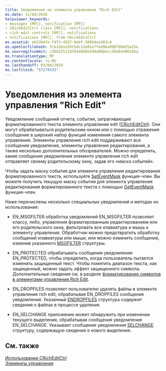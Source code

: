 ```yaml
---
title: Уведомления из элемента управления "Rich Edit"
ms.date: 11/04/2016
helpviewer_keywords:
- messages [MFC], notification [MFC]
- CRichEditCtrl class [MFC], notifications
- rich edit controls [MFC], notifications
- notifications [MFC], from CRichEditCtrl
ms.assetid: eb5304fe-f4f3-4557-9ebf-3095dea383c4
ms.openlocfilehash: fcb1dda1d915dc13e01effed9ba99070b825a15e
ms.sourcegitcommit: c3093251193944840e3d0a068ecc30e6449624ba
ms.translationtype: MT
ms.contentlocale: ru-RU
ms.lasthandoff: 03/04/2019
ms.locfileid: "57274535"
---
```

# <a name="notifications-from-a-rich-edit-control"></a>Уведомления из элемента управления "Rich Edit"

Уведомление сообщений отчета, события, затрагивающие форматированного текста элемента управления edit ([CRichEditCtrl](../mfc/reference/cricheditctrl-class.md)). Они могут обрабатываться родительским окном или с помощью отражения сообщение в широкий набор функций изменения самого элемента управления. Элементы управления rich edit поддерживают все сообщения уведомления, элементы управления редактирования, а также несколько дополнительных обозревателей. Можно определить, какие сообщения уведомления элементе управления rich edit отправляет своему родительскому окну, задав его «маска событий».

Чтобы задать маску события для элемента управления редактирования форматированного текста, используйте [SetEventMask](../mfc/reference/cricheditctrl-class.md#seteventmask) функция-член. Вы можете получить текущую маску события для элемента управления редактирования форматированного текста с помощью [GetEventMask](../mfc/reference/cricheditctrl-class.md#geteventmask) функция-член.

Ниже перечислены несколько специальных уведомлений и методах их использования:

- EN_MSGFILTER обработка уведомлений EN_MSGFILTER позволяет классу, либо, управления форматированным редактированием или его родительского окна, фильтровать все клавиатура и мышь к элементу управления. Обработчик можно предотвратить обработку сообщений клавиатуры или мыши, или можно изменить сообщение, изменив указанного [MSGFILTER](/windows/desktop/api/richedit/ns-richedit-_msgfilter) структуры.

- EN_PROTECTED обрабатывать сообщения уведомления EN_PROTECTED, чтобы определить, когда пользователь пытается изменить защищенный текст. Чтобы пометить диапазон текста, как защищенный, можно задать эффект защищенного символа. Дополнительные сведения см. в разделе [форматирования символов в элементами управления Rich Edit](../mfc/character-formatting-in-rich-edit-controls.md).

- EN_DROPFILES позволяет пользователю удалять файлы в элементе управления rich edit, обрабатывая EN_DROPFILES сообщения уведомления. Указанный [ENDROPFILES](/windows/desktop/api/richedit/ns-richedit-_endropfiles) структура содержит сведения о файлах в процессе удаления.

- EN_SELCHANGE приложение может обнаружить при изменении текущего выделения, обрабатывая сообщения уведомления EN_SELCHANGE. Указывает сообщение уведомления [SELCHANGE](/windows/desktop/api/richedit/ns-richedit-_selchange) структуру, содержащую сведения о нового выделения.

## <a name="see-also"></a>См. также

[Использование CRichEditCtrl](../mfc/using-cricheditctrl.md)<br/>
[Элементы управления](../mfc/controls-mfc.md)
